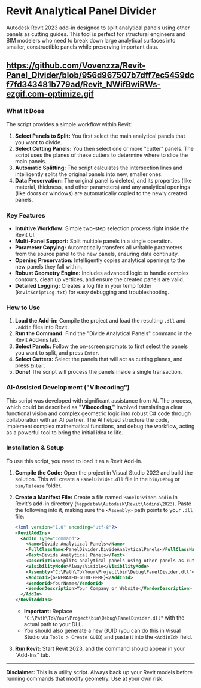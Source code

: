 # Revit Analytical Panel Divider

Autodesk Revit 2023 add-in designed to split analytical panels using other panels as cutting guides. This tool is perfect for structural engineers and BIM modelers who need to break down large analytical surfaces into smaller, constructible panels while preserving important data.

https://github.com/Vovenzza/Revit-Panel_Divider/blob/956d967507b7dff7ec5459dcf7fd343481b779ad/Revit_NWifBwiRWs-ezgif.com-optimize.gif
---

### What It Does

The script provides a simple workflow within Revit:

1.  **Select Panels to Split:** You first select the main analytical panels that you want to divide.
2.  **Select Cutting Panels:** You then select one or more "cutter" panels. The script uses the planes of these cutters to determine where to slice the main panels.
3.  **Automatic Splitting:** The script calculates the intersection lines and intelligently splits the original panels into new, smaller ones.
4.  **Data Preservation:** The original panel is deleted, and its properties (like material, thickness, and other parameters) and any analytical openings (like doors or windows) are automatically copied to the newly created panels.

### Key Features

*   **Intuitive Workflow:** Simple two-step selection process right inside the Revit UI.
*   **Multi-Panel Support:** Split multiple panels in a single operation.
*   **Parameter Copying:** Automatically transfers all writable parameters from the source panel to the new panels, ensuring data continuity.
*   **Opening Preservation:** Intelligently copies analytical openings to the new panels they fall within.
*   **Robust Geometry Engine:** Includes advanced logic to handle complex contours, clean up vertices, and ensure the created panels are valid.
*   **Detailed Logging:** Creates a log file in your temp folder (`RevitScriptLog.txt`) for easy debugging and troubleshooting.

### How to Use

1.  **Load the Add-in:** Compile the project and load the resulting `.dll` and `.addin` files into Revit.
2.  **Run the Command:** Find the "Divide Analytical Panels" command in the Revit Add-ins tab.
3.  **Select Panels:** Follow the on-screen prompts to first select the panels you want to split, and press `Enter`.
4.  **Select Cutters:** Select the panels that will act as cutting planes, and press `Enter`.
5.  **Done!** The script will process the panels inside a single transaction.

### AI-Assisted Development ("Vibecoding")

This script was developed with significant assistance from AI. The process, which could be described as **"Vibecoding,"** involved translating a clear functional vision and complex geometric logic into robust C# code through collaboration with an AI partner. The AI helped structure the code, implement complex mathematical functions, and debug the workflow, acting as a powerful tool to bring the initial idea to life.

### Installation & Setup

To use this script, you need to load it as a Revit Add-in.

1.  **Compile the Code:** Open the project in Visual Studio 2022 and build the solution. This will create a `PanelDivider.dll` file in the `bin/Debug` or `bin/Release` folder.
2.  **Create a Manifest File:** Create a file named `PanelDivider.addin` in Revit's add-in directory (`%appdata%\Autodesk\Revit\Addins\2023`). Paste the following into it, making sure the `<Assembly>` path points to your `.dll` file:

    ```xml
    <?xml version="1.0" encoding="utf-8"?>
    <RevitAddIns>
      <AddIn Type="Command">
        <Name>Divide Analytical Panels</Name>
        <FullClassName>PanelDivider.DivideAnalyticalPanels</FullClassName>
        <Text>Divide Analytical Panels</Text>
        <Description>Splits analytical panels using other panels as cutting planes.</Description>
        <VisibilityMode>AlwaysVisible</VisibilityMode>
        <Assembly>"C:\Path\To\Your\Project\bin\Debug\PanelDivider.dll"</Assembly>
        <AddInId>{GENERATED-GUID-HERE}</AddInId>
        <VendorId>YourName</VendorId>
        <VendorDescription>Your Company or Website</VendorDescription>
      </AddIn>
    </RevitAddIns>
    ```
    *   **Important:** Replace `"C:\Path\To\Your\Project\bin\Debug\PanelDivider.dll"` with the actual path to your DLL.
    *   You should also generate a new GUID (you can do this in Visual Studio via `Tools > Create GUID`) and paste it into the `<AddInId>` field.

3.  **Run Revit:** Start Revit 2023, and the command should appear in your "Add-Ins" tab.

---

**Disclaimer:** This is a utility script. Always back up your Revit models before running commands that modify geometry. Use at your own risk.
